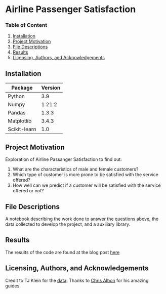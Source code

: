 # Airline Passenger Satisfaction

### Table of Content
1. [Installation](#installation)
2. [Project Motivation](#motivation)
3. [File Descriptions](#files)
4. [Results](#results)
5. [Licensing, Authors, and Acknowledgements](#licensing)

## Installation <a name="installation"></a>

| Package | Version |
|---------|---------|
| Python | 3.9
| Numpy | 1.21.2 |
| Pandas | 1.3.3|
| Matplotlib | 3.4.3 |
| Scikit-learn | 1.0 |

## Project Motivation <a name="motivation"></a>

Exploration of Airline Passanger Satisfaction to find out:

1. What are the characteristics of male and female customers?
2. Which type of customer is more prone to be satisfied with the service offered?
3. How well can we predict if a customer will be satisfied with the service offered or not?

## File Descriptions <a name="files"></a>

A notebook describing the work done to answer the questions above, the data collected to develop the project, and a auxiliary library.

## Results <a name="results"></a>

The results of the code are found at the blog post [here](https://medium.com/@gabriel.tourinho2112/did-you-enjoy-your-flight-1d5a7b32db3a)

## Licensing, Authors, and Acknowledgements <a name="licensing"></a>

Credit to TJ Klein for the [data](https://www.kaggle.com/teejmahal20/airline-passenger-satisfaction?select=train.csv).
Thanks to [Chris Albon](https://chrisalbon.com/) for his amazing guides.
